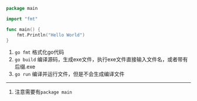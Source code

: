 
```go
package main

import "fmt"

func main() {
	fmt.Println("Hello World")
}
```

1. `go fmt` 格式化go代码
2. `go build` 编译源码，生成exe文件，执行exe文件直接输入文件名，或者带有后缀.exe
3. `go run` 编译并运行文件，但是不会生成编译文件


-----

1. 注意需要有`package main`